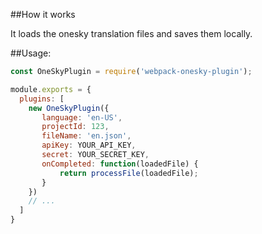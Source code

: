 ##How it works

It loads the onesky translation files and saves them locally.


##Usage:

```js
const OneSkyPlugin = require('webpack-onesky-plugin');

module.exports = {
  plugins: [
    new OneSkyPlugin({
       language: 'en-US',
       projectId: 123,
       fileName: 'en.json',
       apiKey: YOUR_API_KEY,
       secret: YOUR_SECRET_KEY,
       onCompleted: function(loadedFile) {
           return processFile(loadedFile);
       }
    })
    // ...
  ]
}
```
